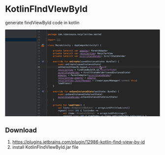 # KotlinFIndVIewById
generate findViewById code in kotlin

![1](1.gif)


## Download
1. https://plugins.jetbrains.com/plugin/12986-kotlin-find-view-by-id
2. install KotlinFIndVIewById.jar file

